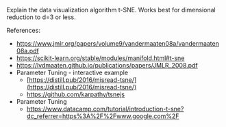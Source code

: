 Explain the data visualization algorithm t-SNE. Works best for dimensional reduction to d=3 or less.

References:

* https://www.jmlr.org/papers/volume9/vandermaaten08a/vandermaaten08a.pdf​
* https://scikit-learn.org/stable/modules/manifold.html#t-sne​
* https://lvdmaaten.github.io/publications/papers/JMLR_2008.pdf​
* Parameter Tuning - interactive example​
  * [https://distill.pub/2016/misread-tsne/​](https://distill.pub/2016/misread-tsne/)
  * https://github.com/karpathy/tsnejs​
* Parameter Tuning ​
  * https://www.datacamp.com/tutorial/introduction-t-sne?dc_referrer=https%3A%2F%2Fwww.google.com%2F 
